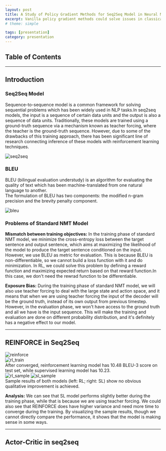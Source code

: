 ```yaml
---
layout: post
title: A Study of Policy Gradient Methods for Seq2Seq Model in Neural Machine Translation
excerpt: Vanilla policy gradient methods could solve issues in classical MLE training, but how effective are they?
# theme: simple

tags: [presentation]
category: presentation
---
```

## Table of Contents

---
## Introduction
### Seq2Seq Model
Sequence-to-sequence model is a common framework for solving sequential problems which has been widely used in NLP tasks.In seq2seq models, the input is a sequence of certain data units and the output is also a sequence of data units. Traditionally, these models are trained using a ground-truth sequence via a mechanism known as teacher forcing, where the teacher is the ground-truth sequence. However, due to some of the drawbacks of this training approach, there has been significant line of research connecting inference of these models with reinforcement learning techniques.

![seq2seq](/images/seq2seq.png)  
<!--The encoder takes a sequence of length _T_e_ inputs ,and generates the output state _H_t_. In addition, each encoder receives the previous encoder’s hidden state *h_{t-1}* to generate its current hidden state _h_t_.  
The decoder takes the last state from the encoder and starts generating an output _Y_hat_, based on the current state of the decoder _s_t_ and the last output _y_hat_T_.-->

### BLEU
BLEU (bilingual evaluation understudy) is an algorithm for evaluating the quality of text which has been machine-translated from one natural language to another.  
The formulation of BLEU has two components: the modified n-gram precision and the brevity penalty component.

![bleu](/images/bleu_intro.png)

###  Problems of Standard NMT Model
<!--![lmle](/images/lmle.png) ![lrl](/images/lrl.png)-->

__Mismatch between training objectives:__ In the training phase of standard NMT model, we minimize the cross-entropy loss between the target sentence and output sentence, which aims at maximizing the likelihood of the model to produce the target sentence conditioned on the input. However, we use BLEU as metric for evaluation. This is because BLEU is non-differentiable, so we cannot build a loss function with it and do minimization. In RL, we could solve this problem by defining a reward function and maximizing expected return based on that reward function.In this case, we don't need the rewrad function to be differentiable.

__Exposure Bias:__ During the training phase of standard NMT model, we will also use teacher forcing to deal with the large state and action space, and it means that when we are using teacher forcing the input of the decoder will be the ground truth, instead of its own output from previous timestep.<!-- To be mathematically, when we are using teacher forcing, we are minimizing:
![lce](/images/lce.png)  
and when we are not using it, we are minimizing:
![linference](/images/linf.png)-->
However, in the evaluation phase, we won't have access to the ground truth and all we have is the input sequence. This will make the training and evaluation are done on different probability distribution, and it's definitely has a negative effect to our model.

---
## REINFORCE in Seq2Seq
![reinforce](/images/reinforce.png)  
![rl_train](/images/rl_train.png)  
After converged, reinforcement learning model has 10.48 BLEU-3 score on test set, while supervised learning model has 10.23.  
![rl_sample](/images/rl_sample.png)
![sl_sample](/images/sl_sample.png)  
Sample results of both models (left: RL; right: SL) show no obvious qualitative improvement is achieved.

__Analysis:__ We can see that SL model performs slightly better during the training phase, while that is because we are using teacher forcing.  We could also see that REINFORCE does have higher variance and need more time to converge during the training. By visualizing the sample results, though we cannot directly compare the performance, it shows that the model is making sense in some ways.

---
## Actor-Critic in seq2seq
